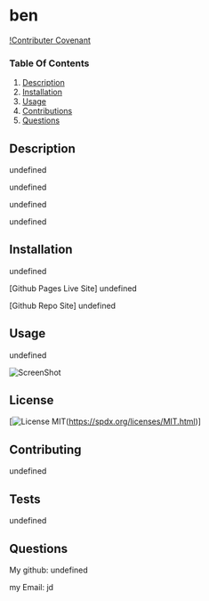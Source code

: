 # ben

  [!Contributer Covenant]()


  ### Table Of Contents

  1. [Description](#description)
  2. [Installation](#installation)
  4. [Usage](#usage)
  5. [Contributions](#contributions)
  6. [Questions](#questions)

  ## Description 

  undefined

  undefined

  undefined

  undefined

  
  

  
 ## Installation

 undefined

 [Github Pages Live Site] undefined

 [Github Repo Site] undefined
 ## Usage
 undefined

 ![ScreenShot](undefined "ScreenShot")
 
 ## License

 [![License MIT](https://img.shields.io/apm/l/pack)(https://spdx.org/licenses/MIT.html)]

 
 ## Contributing

 undefined

 ## Tests

 undefined

 ## Questions

 
 My github: undefined

 my Email: jd

  